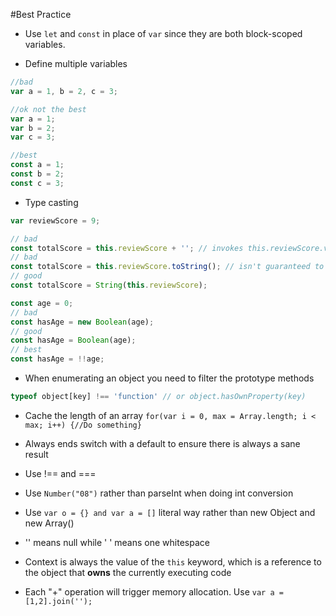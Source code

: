 #Best Practice

* Use `let` and `const` in place of `var` since they are both block-scoped variables.

* Define multiple variables
```javascript
//bad
var a = 1, b = 2, c = 3;

//ok not the best
var a = 1;
var b = 2;
var c = 3;

//best
const a = 1;
const b = 2;
const c = 3;
```

* Type casting
```javascript
var reviewScore = 9;

// bad
const totalScore = this.reviewScore + ''; // invokes this.reviewScore.valueOf()
// bad
const totalScore = this.reviewScore.toString(); // isn't guaranteed to return a string
// good
const totalScore = String(this.reviewScore);

const age = 0;
// bad
const hasAge = new Boolean(age);
// good
const hasAge = Boolean(age);
// best
const hasAge = !!age;
```

* When enumerating an object you need to filter the prototype methods 
```javascript
typeof object[key] !== 'function' // or object.hasOwnProperty(key)
```

* Cache the length of an array
``` for(var i = 0, max = Array.length; i < max; i++) {//Do something} ```

* Always ends switch with a default to ensure there is always a sane result

* Use !==  and  ===

* Use `Number("08")`  rather than parseInt when doing int conversion

* Use `var o = {} and var a = []` literal way rather than new Object and new Array()

* '' means null while ' ' means one whitespace

* Context is always the value of the `this` keyword, which is a reference to the object that **owns** the currently executing code

* Each "+" operation will trigger memory allocation. Use
`var a = [1,2].join('');`

